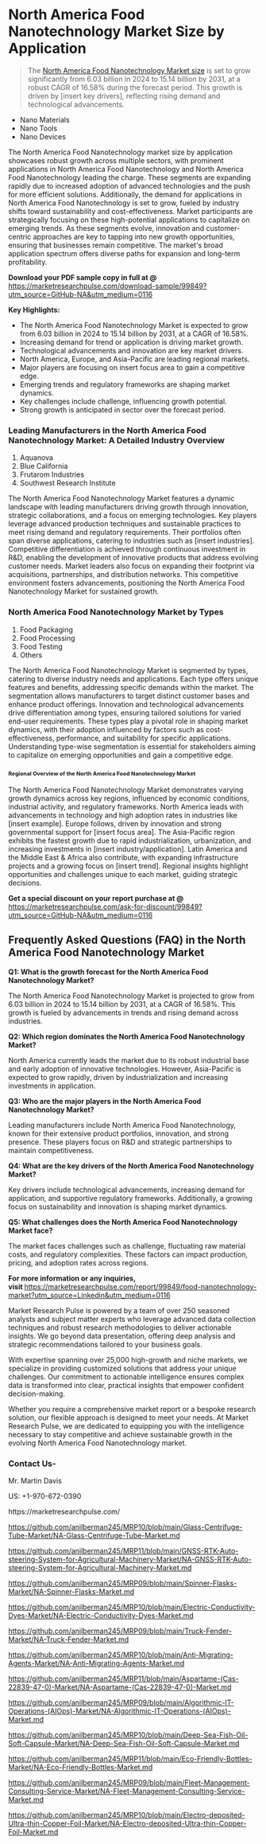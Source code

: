 <h1>North America Food Nanotechnology Market&nbsp;Size by Application</h1><blockquote><p>The <a href="https://marketresearchpulse.com/download-sample/99849?utm_source=GitHub-NA&amp;utm_medium=0116">North America Food Nanotechnology Market size</a> is set to grow significantly from 6.03 billion in 2024 to 15.14 billion by 2031, at a robust CAGR of 16.58% during the forecast period. This growth is driven by [insert key drivers], reflecting rising demand and technological advancements.</p></blockquote><ul><li>Nano Materials <li> Nano Tools <li> Nano Devices</li></ul><p>The North America Food Nanotechnology market size by application showcases robust growth across multiple sectors, with prominent applications in North America Food Nanotechnology and North America Food Nanotechnology leading the charge. These segments are expanding rapidly due to increased adoption of advanced technologies and the push for more efficient solutions. Additionally, the demand for applications in North America Food Nanotechnology is set to grow, fueled by industry shifts toward sustainability and cost-effectiveness. Market participants are strategically focusing on these high-potential applications to capitalize on emerging trends. As these segments evolve, innovation and customer-centric approaches are key to tapping into new growth opportunities, ensuring that businesses remain competitive. The market's broad application spectrum offers diverse paths for expansion and long-term profitability.</p><p><strong>Download your PDF sample copy in full at @ </strong><a href="https://marketresearchpulse.com/download-sample/99849?utm_source=GitHub-NA&amp;utm_medium=0116">https://marketresearchpulse.com/download-sample/99849?utm_source=GitHub-NA&amp;utm_medium=0116</a></p><p><strong>Key Highlights: </strong></p><ul><li>The North America Food Nanotechnology Market is expected to grow from 6.03 billion in 2024 to 15.14 billion by 2031, at a CAGR of 16.58%.</li><li>Increasing demand for trend or application is driving market growth.</li><li>Technological advancements and innovation are key market drivers.</li><li>North America, Europe, and Asia-Pacific are leading regional markets.</li><li>Major players are focusing on insert focus area to gain a competitive edge.</li><li>Emerging trends and regulatory frameworks are shaping market dynamics.</li><li>Key challenges include challenge, influencing growth potential.</li><li>Strong growth is anticipated in sector over the forecast period.</li></ul><h3>Leading Manufacturers in the North America Food Nanotechnology Market: A Detailed Industry Overview</h3><ol><li>Aquanova</li><li>Blue California</li><li>Frutarom Industries</li><li>Southwest Research Institute</li></ol><div class="flex max-w-full flex-col flex-grow"><div class="min-h-8 text-message flex w-full flex-col items-end gap-2 whitespace-normal break-words [.text-message+&amp;]:mt-5" dir="auto" data-message-author-role="assistant" data-message-id="fd8432e4-4910-450d-b182-61b7bfb0a01f" data-message-model-slug="gpt-4o"><div class="flex w-full flex-col gap-1 empty:hidden first:pt-[3px]"><div class="markdown prose w-full break-words dark:prose-invert light"><p>The North America Food Nanotechnology Market features a dynamic landscape with leading manufacturers driving growth through innovation, strategic collaborations, and a focus on emerging technologies. Key players leverage advanced production techniques and sustainable practices to meet rising demand and regulatory requirements. Their portfolios often span diverse applications, catering to industries such as [insert industries]. Competitive differentiation is achieved through continuous investment in R&amp;D, enabling the development of innovative products that address evolving customer needs. Market leaders also focus on expanding their footprint via acquisitions, partnerships, and distribution networks. This competitive environment fosters advancements, positioning the North America Food Nanotechnology Market for sustained growth.</p></div></div></div></div><h3>North America Food Nanotechnology Market by Types</h3><ol><li>Food Packaging <li> Food Processing <li> Food Testing <li> Others</li></ol><div class="flex max-w-full flex-col flex-grow"><div class="min-h-8 text-message flex w-full flex-col items-end gap-2 whitespace-normal break-words [.text-message+&amp;]:mt-5" dir="auto" data-message-author-role="assistant" data-message-id="084470be-0bb7-4664-bddf-5156b4f41249" data-message-model-slug="gpt-4o-mini"><div class="flex w-full flex-col gap-1 empty:hidden first:pt-[3px]"><div class="markdown prose w-full break-words dark:prose-invert light"><p>The North America Food Nanotechnology Market is segmented by types, catering to diverse industry needs and applications. Each type offers unique features and benefits, addressing specific demands within the market. The segmentation allows manufacturers to target distinct customer bases and enhance product offerings. Innovation and technological advancements drive differentiation among types, ensuring tailored solutions for varied end-user requirements. These types play a pivotal role in shaping market dynamics, with their adoption influenced by factors such as cost-effectiveness, performance, and suitability for specific applications. Understanding type-wise segmentation is essential for stakeholders aiming to capitalize on emerging opportunities and gain a competitive edge.</p></div></div></div></div><h3><span style="font-size: 11px;">Regional Overview of the North America Food Nanotechnology Market</span></h3><div class="flex max-w-full flex-col flex-grow"><div class="min-h-8 text-message flex w-full flex-col items-end gap-2 whitespace-normal break-words [.text-message+&amp;]:mt-5" dir="auto" data-message-author-role="assistant" data-message-id="e9038762-ce64-4e30-91c9-9bd413514231" data-message-model-slug="gpt-4o-mini"><div class="flex w-full flex-col gap-1 empty:hidden first:pt-[3px]"><div class="markdown prose w-full break-words dark:prose-invert light"><p>The North America Food Nanotechnology Market demonstrates varying growth dynamics across key regions, influenced by economic conditions, industrial activity, and regulatory frameworks. North America leads with advancements in technology and high adoption rates in industries like [insert example]. Europe follows, driven by innovation and strong governmental support for [insert focus area]. The Asia-Pacific region exhibits the fastest growth due to rapid industrialization, urbanization, and increasing investments in [insert industry/application]. Latin America and the Middle East &amp; Africa also contribute, with expanding infrastructure projects and a growing focus on [insert trend]. Regional insights highlight opportunities and challenges unique to each market, guiding strategic decisions.</p></div></div></div></div><p><strong>Get a special discount on your report purchase at @ </strong><a href="https://marketresearchpulse.com/ask-for-discount/99849?utm_source=GitHub-NA&amp;utm_medium=0116">https://marketresearchpulse.com/ask-for-discount/99849?utm_source=GitHub-NA&amp;utm_medium=0116</a></p><h2>Frequently Asked Questions (FAQ) in the North America Food Nanotechnology Market</h2><p><strong>Q1: What is the growth forecast for the North America Food Nanotechnology Market?</strong></p><p>The North America Food Nanotechnology Market is projected to grow from 6.03 billion in 2024 to 15.14 billion by 2031, at a CAGR of 16.58%. This growth is fueled by advancements in trends and rising demand across industries.</p><p><strong>Q2: Which region dominates the North America Food Nanotechnology Market?</strong></p><p>North America currently leads the market due to its robust industrial base and early adoption of innovative technologies. However, Asia-Pacific is expected to grow rapidly, driven by industrialization and increasing investments in application.</p><p><strong>Q3: Who are the major players in the North America Food Nanotechnology Market?</strong></p><p>Leading manufacturers include North America Food Nanotechnology, known for their extensive product portfolios, innovation, and strong presence. These players focus on R&amp;D and strategic partnerships to maintain competitiveness.</p><p><strong>Q4: What are the key drivers of the North America Food Nanotechnology Market?</strong></p><p>Key drivers include technological advancements, increasing demand for application, and supportive regulatory frameworks. Additionally, a growing focus on sustainability and innovation is shaping market dynamics.</p><p><strong>Q5: What challenges does the North America Food Nanotechnology Market face?</strong></p><p>The market faces challenges such as challenge, fluctuating raw material costs, and regulatory complexities. These factors can impact production, pricing, and adoption rates across regions.</p><p><strong>For more information or any inquiries, visit&nbsp;</strong><a href="https://marketresearchpulse.com/report/99849/food-nanotechnology-market?utm_source=Linkedin&utm_medium=0116">https://marketresearchpulse.com/report/99849/food-nanotechnology-market?utm_source=Linkedin&utm_medium=0116</a></p><p>Market Research Pulse is powered by a team of over 250 seasoned analysts and subject matter experts who leverage advanced data collection techniques and robust research methodologies to deliver actionable insights. We go beyond data presentation, offering deep analysis and strategic recommendations tailored to your business goals.</p><p>With expertise spanning over 25,000 high-growth and niche markets, we specialize in providing customized solutions that address your unique challenges. Our commitment to actionable intelligence ensures complex data is transformed into clear, practical insights that empower confident decision-making.</p><p>Whether you require a comprehensive market report or a bespoke research solution, our flexible approach is designed to meet your needs. At Market Research Pulse, we are dedicated to equipping you with the intelligence necessary to stay competitive and achieve sustainable growth in the evolving North America Food Nanotechnology market.</p><h3><strong>Contact Us-</strong></h3><p>Mr. Martin Davis</p><p>US: +1-970-672-0390</p><p>https://marketresearchpulse.com/</p><p><a href="https://github.com/anilberman245/MRP10/blob/main/Glass-Centrifuge-Tube-Market/NA-Glass-Centrifuge-Tube-Market.md">https://github.com/anilberman245/MRP10/blob/main/Glass-Centrifuge-Tube-Market/NA-Glass-Centrifuge-Tube-Market.md</a></p><p><a href="https://github.com/anilberman245/MRP11/blob/main/GNSS-RTK-Auto-steering-System-for-Agricultural-Machinery-Market/NA-GNSS-RTK-Auto-steering-System-for-Agricultural-Machinery-Market.md">https://github.com/anilberman245/MRP11/blob/main/GNSS-RTK-Auto-steering-System-for-Agricultural-Machinery-Market/NA-GNSS-RTK-Auto-steering-System-for-Agricultural-Machinery-Market.md</a></p><p><a href="https://github.com/anilberman245/MRP09/blob/main/Spinner-Flasks-Market/NA-Spinner-Flasks-Market.md">https://github.com/anilberman245/MRP09/blob/main/Spinner-Flasks-Market/NA-Spinner-Flasks-Market.md</a></p><p><a href="https://github.com/anilberman245/MRP10/blob/main/Electric-Conductivity-Dyes-Market/NA-Electric-Conductivity-Dyes-Market.md">https://github.com/anilberman245/MRP10/blob/main/Electric-Conductivity-Dyes-Market/NA-Electric-Conductivity-Dyes-Market.md</a></p><p><a href="https://github.com/anilberman245/MRP09/blob/main/Truck-Fender-Market/NA-Truck-Fender-Market.md">https://github.com/anilberman245/MRP09/blob/main/Truck-Fender-Market/NA-Truck-Fender-Market.md</a></p><p><a href="https://github.com/anilberman245/MRP10/blob/main/Anti-Migrating-Agents-Market/NA-Anti-Migrating-Agents-Market.md">https://github.com/anilberman245/MRP10/blob/main/Anti-Migrating-Agents-Market/NA-Anti-Migrating-Agents-Market.md</a></p><p><a href="https://github.com/anilberman245/MRP11/blob/main/Aspartame-(Cas-22839-47-0)-Market/NA-Aspartame-(Cas-22839-47-0)-Market.md">https://github.com/anilberman245/MRP11/blob/main/Aspartame-(Cas-22839-47-0)-Market/NA-Aspartame-(Cas-22839-47-0)-Market.md</a></p><p><a href="https://github.com/anilberman245/MRP09/blob/main/Algorithmic-IT-Operations-(AIOps)-Market/NA-Algorithmic-IT-Operations-(AIOps)-Market.md">https://github.com/anilberman245/MRP09/blob/main/Algorithmic-IT-Operations-(AIOps)-Market/NA-Algorithmic-IT-Operations-(AIOps)-Market.md</a></p><p><a href="https://github.com/anilberman245/MRP10/blob/main/Deep-Sea-Fish-Oil-Soft-Capsule-Market/NA-Deep-Sea-Fish-Oil-Soft-Capsule-Market.md">https://github.com/anilberman245/MRP10/blob/main/Deep-Sea-Fish-Oil-Soft-Capsule-Market/NA-Deep-Sea-Fish-Oil-Soft-Capsule-Market.md</a></p><p><a href="https://github.com/anilberman245/MRP11/blob/main/Eco-Friendly-Bottles-Market/NA-Eco-Friendly-Bottles-Market.md">https://github.com/anilberman245/MRP11/blob/main/Eco-Friendly-Bottles-Market/NA-Eco-Friendly-Bottles-Market.md</a></p><p><a href="https://github.com/anilberman245/MRP09/blob/main/Fleet-Management-Consulting-Service-Market/NA-Fleet-Management-Consulting-Service-Market.md">https://github.com/anilberman245/MRP09/blob/main/Fleet-Management-Consulting-Service-Market/NA-Fleet-Management-Consulting-Service-Market.md</a></p><p><a href="https://github.com/anilberman245/MRP10/blob/main/Electro-deposited-Ultra-thin-Copper-Foil-Market/NA-Electro-deposited-Ultra-thin-Copper-Foil-Market.md">https://github.com/anilberman245/MRP10/blob/main/Electro-deposited-Ultra-thin-Copper-Foil-Market/NA-Electro-deposited-Ultra-thin-Copper-Foil-Market.md</a></p>
